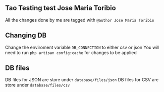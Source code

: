 ## Tao Testing test Jose Maria Toribio
All the changes done by me are tagged with `@author Jose Maria Toribio`

## Changing DB 
Change the enviroment variable `DB_CONNECTION` to either csv or json
You will need to run `php artisan config:cache` for changes to be applied

## DB files 
DB files for JSON are store under `database/files/json`
DB files for CSV are store under `database/files/csv`